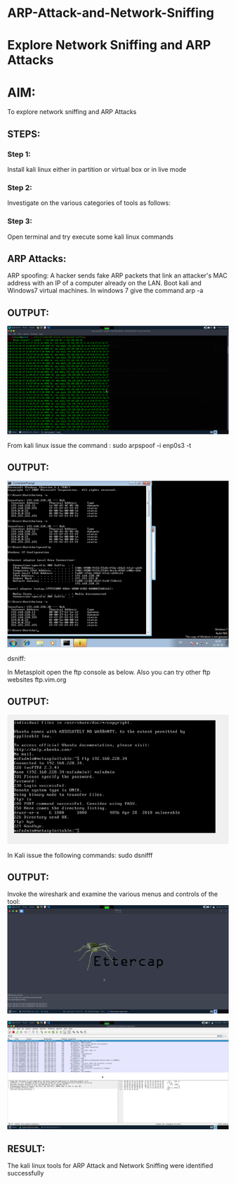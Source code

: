 # ARP-Attack-and-Network-Sniffing
# Explore Network Sniffing and ARP Attacks

# AIM:

To explore network sniffing and ARP Attacks

## STEPS:

### Step 1:

Install kali linux either in partition or virtual box or in live mode

### Step 2:

Investigate on the various categories of tools as follows:


### Step 3:
Open terminal and try execute some kali linux commands

## ARP Attacks:  
ARP spoofing: A hacker sends fake ARP packets that link an attacker's MAC address with an IP of a computer already on the LAN. 
Boot kali and Windows7 virtual machines.
In windows 7 give the command arp -a
## OUTPUT:
![Alt text](img/arp.png)

From kali linux issue the command :
sudo arpspoof -i enp0s3 -t <target system> <gateway>
## OUTPUT:

![Alt text](<img/spoof windows.png>)

 dsniff:






In Metasploit open the ftp console as below. Also you can try other ftp websites ftp.vim.org
## OUTPUT:

![Alt text](img/ftp.png)


In Kali issue the following commands:
sudo dsnifff
## OUTPUT:



Invoke the wireshark and examine the various menus  and controls of the tool:
![Alt text](img/ettercap.png)



![Alt text](<img/Screenshot at 2025-04-09 09-45-19.png>)

## RESULT:
The kali linux tools for ARP Attack and Network Sniffing were identified successfully
